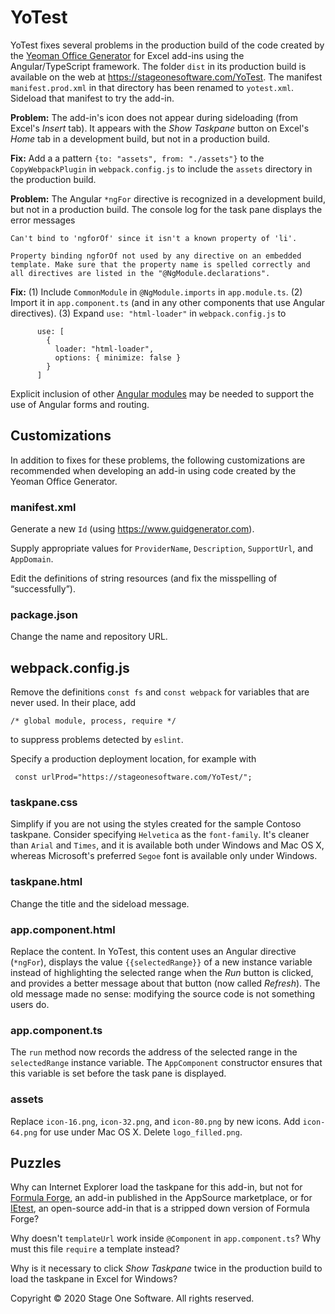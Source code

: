 # YoTest

YoTest fixes several problems in the production build of the code created by the [Yeoman Office Generator](https://github.com/OfficeDev/generator-office) for Excel add-ins using the Angular/TypeScript framework.  The folder `dist` in its production build is available on the web at https://stageonesoftware.com/YoTest.  The manifest `manifest.prod.xml` in that directory has been renamed to `yotest.xml`.  Sideload that manifest to try the add-in.

**Problem:** The add-in's icon does not appear during sideloading (from Excel's _Insert_ tab).  It appears with the _Show Taskpane_ button on Excel's _Home_ tab in a development build, but not in a production build.

**Fix:** Add a a pattern `{to: "assets", from: "./assets"}` to the `CopyWebpackPlugin` in `webpack.config.js` to include the `assets` directory in the production build.

**Problem:** The Angular `*ngFor` directive is recognized in a development build, but not in a production build.  The console log for the task pane displays the error messages

    Can't bind to 'ngforOf' since it isn't a known property of 'li'.

    Property binding ngforOf not used by any directive on an embedded template. Make sure that the property name is spelled correctly and all directives are listed in the "@NgModule.declarations".

**Fix:** (1) Include `CommonModule` in `@NgModule.imports` in `app.module.ts`.  (2) Import it in `app.component.ts` (and in any other components that use Angular directives).  (3) Expand `use: "html-loader"` in `webpack.config.js` to

          use: [
            {
              loader: "html-loader",
              options: { minimize: false }
            }
          ]
  
Explicit inclusion of other [Angular modules](https://angular.io/guide/frequent-ngmodules) may be needed to support the use of Angular forms and routing.

## Customizations

In addition to fixes for these problems, the following customizations are recommended when developing an add-in using code created by the Yeoman Office Generator.

### manifest.xml

Generate a new `Id` (using https://www.guidgenerator.com).

Supply appropriate values for `ProviderName`, `Description`, `SupportUrl`, and `AppDomain`.

Edit the definitions of string resources (and fix the misspelling of “successfully”).

### package.json

Change the name and repository URL.

## webpack.config.js

Remove the definitions `const fs` and `const webpack` for variables that are never used.  In their place, add

    /* global module, process, require */

to suppress problems detected by `eslint`.

Specify a production deployment location, for example with

     const urlProd="https://stageonesoftware.com/YoTest/";

### taskpane.css

Simplify if you are not using the styles created for the sample Contoso taskpane.  Consider specifying `Helvetica` as the `font-family`.  It's cleaner than `Arial` and `Times`, and it is available both under Windows and Mac OS X, whereas Microsoft's preferred `Segoe` font is available only under Windows.

### taskpane.html

Change the title and the sideload message.

### app.component.html

Replace the content.  In YoTest, this content uses an Angular directive (`*ngFor`), displays the value `{{selectedRange}}` of a new instance variable instead of highlighting the selected range when the _Run_ button is clicked, and provides a better message about that button (now called _Refresh_).  The old message made no sense: modifying the source code is not something users do.

### app.component.ts

The `run` method now records the address of the selected range in the `selectedRange` instance variable.  The `AppComponent` constructor ensures that this variable is set before the task pane is displayed.

### assets

Replace `icon-16.png`, `icon-32.png`, and `icon-80.png` by new icons.  Add `icon-64.png` for use under Mac OS X.  Delete `logo_filled.png`.

## Puzzles

Why can Internet Explorer load the taskpane for this add-in, but not for [Formula Forge](https://appsource.microsoft.com/en-us/product/office/WA200001816?tab=Overview), an add-in published in the AppSource marketplace, or for [IEtest](https://github.com/sjgarland.IEtest), an open-source add-in that is a stripped down version of Formula Forge?

Why doesn't `templateUrl` work inside `@Component` in `app.component.ts`?  Why must this file `require` a template instead?

Why is it necessary to click _Show Taskpane_ twice in the production build to load the taskpane in Excel for Windows?

Copyright &copy; 2020 Stage One Software. All rights reserved.

